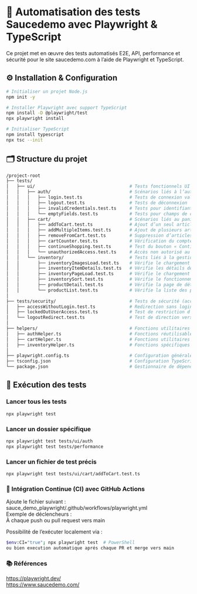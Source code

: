 # 🧪 Automatisation des tests Saucedemo avec Playwright & TypeScript
Ce projet met en œuvre des tests automatisés E2E, API, performance et sécurité pour le site saucedemo.com à l’aide de Playwright et TypeScript.

## ⚙️ Installation & Configuration
```bash
# Initialiser un projet Node.js
npm init -y

# Installer Playwright avec support TypeScript
npm install -D @playwright/test
npx playwright install

# Initialiser TypeScript
npm install typescript
npx tsc --init
```
## 🗂️ Structure du projet
```bash
/project-root
├── tests/
│   ├── ui/                                    # Tests fonctionnels UI end-to-end 
│   │   ├── auth/                              # Scénarios liés à l’authentification utilisateur
│   │   │   ├── login.test.ts                  # Tests de connexion valides
│   │   │   ├── logout.test.ts                 # Tests de déconnexion
│   │   │   ├── invalidCredentials.test.ts     # Tests pour identifiants invalides
│   │   │   └── emptyFields.test.ts            # Tests pour champs de connexion vides
│   │   ├── cart/                              # Scénarios liés au panier d’achats
│   │   │   ├── addToCart.test.ts              # Ajout d’un seul article au panier
│   │   │   ├── addMultipleItems.test.ts       # Ajout de plusieurs articles simultanément
│   │   │   ├── removeFromCart.test.ts         # Suppression d’articles du panier
│   │   │   ├── cartCounter.test.ts            # Vérification du compteur (badge) du panier
│   │   │   ├── continueShopping.test.ts       # Test du bouton « Continue Shopping »
│   │   │   └── unauthorizedAccess.test.ts     # Accès non autorisé au panier sans connexion
│   │   └── inventory/                         # Tests liés à la gestion et affichage des produits
│   │       ├── inventoryImagesLoad.test.ts    # Vérifie le chargement des images produits
│   │       ├── inventoryItemDetails.test.ts   # Vérifie les détails des produits affichés
│   │       ├── inventoryPageLoad.test.ts      # Vérifie le chargement complet de la page inventaire
│   │       ├── inventorySort.test.ts          # Vérifie le fonctionnement du tri des produits
│   │       ├── productDetail.test.ts          # Vérifie la page de détail d’un produit
│   │       └── productList.test.ts            # Vérifie la liste des produits affichés
│
├── tests/security/                            # Tests de sécurité (accès non autorisé, redirections)
│   ├── accessWithoutLogin.test.ts             # Redirection sans login vers page login
│   ├── lockedOutUserAccess.test.ts            # Test de restriction d'utlisateur bloqué
│   └── logoutRedirect.test.ts                 # Test de direction vers login lors du déconnexion 
│
├── helpers/                                   # Fonctions utilitaires partagées et helpers
│   ├── authHelper.ts                          # Fonctions réutilisables liées à l’authentification
│   ├── cartHelper.ts                          # Fonctions utilitaires pour gérer le panier
│   ├── inventoryHelper.ts                     # Fonctions spécifiques aux tests d’inventaire
│
├── playwright.config.ts                       # Configuration générale Playwright (tests UI)
├── tsconfig.json                              # Configuration TypeScript
└── package.json                               # Gestionnaire de dépendances et scripts npm

```
## 🚀 Exécution des tests
### Lancer tous les tests
```bash
npx playwright test
```
### Lancer un dossier spécifique
```bash
npx playwright test tests/ui/auth
npx playwright test tests/performance
```
### Lancer un fichier de test précis
```bash
npx playwright test tests/ui/cart/addToCart.test.ts
```
### 🔁 Intégration Continue (CI) avec GitHub Actions
Ajoute le fichier suivant :  
sauce_demo_playwright/.github/workflows/playwright.yml  
Exemple de déclencheurs :  
À chaque push ou pull request vers main  

Possibilité de l’exécuter localement via :  
```bash
$env:CI="true"; npx playwright test  # PowerShell
ou bien execution automatique aprés chaque PR et merge vers main
```
### 📚 Références
https://playwright.dev/  
https://www.saucedemo.com/
